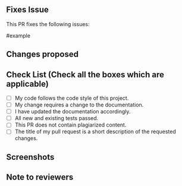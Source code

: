 <!--Type in all the issues that have been fixed through this pull request ex : #1 -->

## Fixes Issue

This PR fixes the following issues:

#example

## Changes proposed

<!--Here comes all the changes proposed through this PR-->

<!-- Check all the boxes which are applicable to check the box correct follow the following conventions-->
<!--
[x] - Correct
[X] - Correct
-->

## Check List (Check all the boxes which are applicable) <!--Follow the above conventions to check the box-->

- [ ] My code follows the code style of this project.
- [ ] My change requires a change to the documentation.
- [ ] I have updated the documentation accordingly.
- [ ] All new and existing tests passed.
- [ ] This PR does not contain plagiarized content.
- [ ] The title of my pull request is a short description of the requested changes.

## Screenshots 
<!--Add all the screenshots which support your changes-->

## Note to reviewers
<!--Add a note to reviewers-->